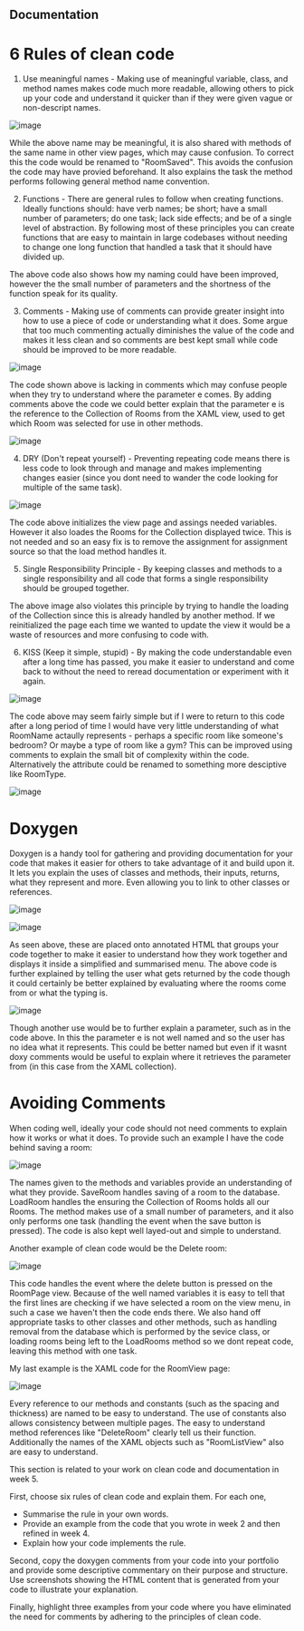 ## Documentation

# 6 Rules of clean code 

1. Use meaningful names - Making use of meaningful variable, class, and method names makes code much more readable, allowing others to pick up your code and understand it quicker than if they were given vague or non-descript names.

![image](https://github.com/TwopercentFlat/40534370Portfolio/blob/main/images/Documentation/Documentation3.PNG)

While the above name may be meaningful, it is also shared with methods of the same name in other view pages, which may cause confusion. To correct this the code would be renamed to "RoomSaved". This avoids the confusion the code may have provied beforehand. It also explains the task the method performs following general method name convention.


2. Functions - There are general rules to follow when creating functions. Ideally functions should: have verb names; be short; have a small number of parameters; do one task; lack side effects; and be of a single level of abstraction. By following most of these principles you can create functions that are easy to maintain in large codebases without needing to change one long function that handled a task that it should have divided up.

The above code also shows how my naming could have been improved, however the the small number of parameters and the shortness of the function speak for its quality.



3. Comments - Making use of comments can provide greater insight into how to use a piece of code or understanding what it does. Some argue that too much commenting actually diminishes the value of the code and makes it less clean and so comments are best kept small while code should be improved to be more readable.

![image](https://github.com/TwopercentFlat/40534370Portfolio/blob/main/images/Documentation/Documentation4.PNG)

The code shown above is lacking in comments which may confuse people when they try to understand where the parameter e comes.
By adding comments above the code we could better explain that the parameter e is the reference to the Collection of Rooms from the XAML view, used to get which Room was selected for use in other methods.

![image](https://github.com/TwopercentFlat/40534370Portfolio/blob/main/images/Documentation/Documentation5.PNG)



4. DRY (Don't repeat yourself) - Preventing repeating code means there is less code to look through and manage and makes implementing changes easier (since you dont need to wander the code looking for multiple of the same task).

![image](https://github.com/TwopercentFlat/40534370Portfolio/blob/main/images/Documentation/Documentation6.PNG)

The code above initializes the view page and assings needed variables. However it also loades the Rooms for the Collection displayed twice. This is not needed and so an easy fix is to remove the assignment for assignment source so that the load method handles it.


5. Single Responsibility Principle - By keeping classes and methods to a single responsibility and all code that forms a single responsibility should be grouped together. 

The above image also violates this principle by trying to handle the loading of the Collection since this is already handled by another method. If we reinitialized the page each time we wanted to update the view it would be a waste of resources and more confusing to code with.



6. KISS (Keep it simple, stupid) - By making the code understandable even after a long time has passed, you make it easier to understand and come back to without the need to reread documentation or experiment with it again.

![image](https://github.com/TwopercentFlat/40534370Portfolio/blob/main/images/Documentation/Documentation7.PNG)

The code above may seem fairly simple but if I were to return to this code after a long period of time I would have very little understanding of what RoomName actaully represents - perhaps a specific room like someone's bedroom? Or maybe a type of room like a gym? This can be improved using comments to explain the small bit of complexity within the code. Alternatively the attribute could be renamed to something more desciptive like RoomType.

![image](https://github.com/TwopercentFlat/40534370Portfolio/blob/main/images/Documentation/Documentation8.PNG)



# Doxygen

Doxygen is a handy tool for gathering and providing documentation for your code that makes it easier for others to take advantage of it and build upon it. It lets you explain the uses of classes and methods, their inputs, returns, what they represent and more. Even allowing you to link to other classes or references.

![image](https://github.com/TwopercentFlat/40534370Portfolio/blob/main/images/Documentation/Documentation10.PNG)

![image](https://github.com/TwopercentFlat/40534370Portfolio/blob/main/images/Documentation/Documentation11.PNG)

As seen above, these are placed onto annotated HTML that groups your code together to make it easier to understand how they work together and displays it inside a simplified and summarised menu.
The above code is further explained by telling the user what gets returned by the code though it could certainly be better explained by evaluating where the rooms come from or what the typing is.

![image](https://github.com/TwopercentFlat/40534370Portfolio/blob/main/images/Documentation/Documentation11.PNG)

Though another use would be to further explain a parameter, such as in the code above. In this the parameter e is not well named and so the user has no idea what it represents. This could be better named but even if it wasnt doxy comments would be useful to explain where it retrieves the parameter from (in this case from the XAML collection).


# Avoiding Comments

When coding well, ideally your code should not need comments to explain how it works or what it does. To provide such an example I have the code behind saving a room:

![image](https://github.com/TwopercentFlat/40534370Portfolio/blob/main/images/Documentation/Documentation1.PNG)

The names given to the methods and variables provide an understanding of what they provide. SaveRoom handles saving of a room to the database. LoadRoom handles the ensuring the Collection of Rooms holds all our Rooms. The method makes use of a small number of parameters, and it also only performs one task (handling the event when the save button is pressed). The code is also kept well layed-out and simple to understand.


Another example of clean code would be the Delete room:

![image](https://github.com/TwopercentFlat/40534370Portfolio/blob/main/images/Documentation/Documentation2.PNG)

This code handles the event where the delete button is pressed on the RoomPage view. Because of the well named variables it is easy to tell that the first lines are checking if we have selected a room on the view menu, in such a case we haven't then the code ends there.
We also hand off appropriate tasks to other classes and other methods, such as handling removal from the database which is performed by the sevice class, or loading rooms being left to the LoadRooms method so we dont repeat code, leaving this method with one task. 


My last example is the XAML code for the RoomView page:

![image](https://github.com/TwopercentFlat/40534370Portfolio/blob/main/images/Documentation/Documentation2.PNG)

Every reference to our methods and constants (such as the spacing and thickness) are named to be easy to understand. The use of constants also allows consistency between multiple pages.
The easy to understand method references like "DeleteRoom" clearly tell us their function. Additionally the names of the XAML objects such as "RoomListView" also are easy to understand.


This section is related to your work on clean code and documentation in week 5.

First, choose six rules of clean code and explain them. For each one,

* Summarise the rule in your own words.
* Provide an example from the code that you wrote in week 2 and then refined in week 4.
* Explain how your code implements the rule. 

Second, copy the doxygen comments from your code into your portfolio and provide some
descriptive commentary on their purpose and structure. Use screenshots showing the HTML 
content that is generated from your code to illustrate your explanation.

Finally, highlight three examples from your code where you have eliminated the need
for comments by adhering to the principles of clean code.
 
